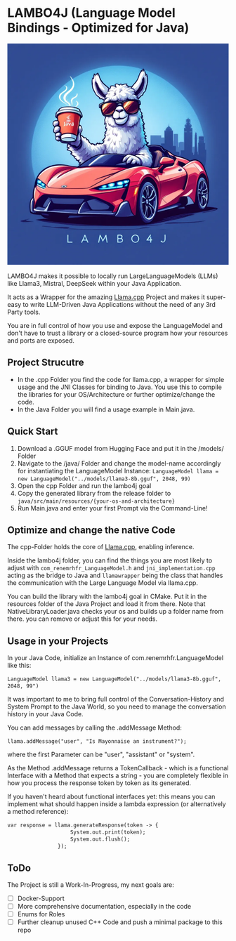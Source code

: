# LAMBO4J (Language Model Bindings - Optimized for Java)
![llama](logo800x800.png)

LAMBO4J makes it possible to locally run LargeLanguageModels (LLMs) like Llama3, Mistral, DeepSeek within your Java Application.

It acts as a Wrapper for the amazing [Llama.cpp](https://github.com/ggerganov/llama.cpp) Project and makes it super-easy to write LLM-Driven Java Applications without the need of any 3rd Party tools.

You are in full control of how you use and expose the LanguageModel and don't have to trust a library or a closed-source program how your resources and ports are exposed.

## Project Strucutre
- In the .cpp Folder you find the code for llama.cpp, a wrapper for simple usage and the JNI Classes for binding to Java. You use this to compile the libraries for your OS/Architecture or further optimize/change the code.
- In the Java Folder you will find a usage example in Main.java. 

## Quick Start
1. Download a .GGUF model from Hugging Face and put it in the /models/ Folder
2. Navigate to the /java/ Folder and change the model-name accordingly for instantiating the LanguageModel Instance:
```LanguageModel llama = new LanguageModel("../models/llama3-8b.gguf", 2048, 99)```
3. Open the cpp Folder and run the lambo4j goal
4. Copy the generated library from the release folder to ```java/src/main/resources/{your-os-and-architecture}```
5. Run Main.java and enter your first Prompt via the Command-Line!

## Optimize and change the native Code
The cpp-Folder holds the core of [Llama.cpp](https://github.com/ggerganov/llama.cpp), enabling inference. 

Inside the lambo4j folder, you can find the things you are most likely to adjust with ```com_renemrhfr_LanguageModel.h``` and ```jni_implementation.cpp``` acting as the bridge to Java  and ```llamawrapper``` being the class that handles 
the communication with the Large Language Model via llama.cpp.

You can build the library with the lambo4j goal in CMake. Put it in the resources folder of the Java Project and load it from there.
Note that NativeLibraryLoader.java checks your os and builds up a folder name from there. you can remove or adjust this for your needs.

## Usage in your Projects
In your Java Code, initialize an Instance of com.renemrhfr.LanguageModel like this:

```
LanguageModel llama3 = new LanguageModel("../models/llama3-8b.gguf", 2048, 99")
```

It was important to me to bring full control of the Conversation-History and System Prompt to the Java World, so you need to manage the conversation history in your Java Code.

You can add messages by calling the .addMessage Method:

```
llama.addMessage("user", "Is Mayonnaise an instrument?");
```

where the first Parameter can be "user", "assistant" or "system".

As the Method .addMessage returns a TokenCallback - which is a functional Interface with a Method that expects a string -  you are completely flexible in how you process the response token by token as its generated.

If you haven't heard about functional interfaces yet: this means you can implement what should happen inside a lambda expression (or alternatively a method reference):

```
var response = llama.generateResponse(token -> {
                    System.out.print(token);
                    System.out.flush();
                });
```

## ToDo
The Project is still a Work-In-Progress, my next goals are:

- [ ] Docker-Support
- [ ] More comprehensive documentation, especially in the code
- [ ] Enums for Roles
- [ ] Further cleanup unused C++ Code and push a minimal package to this repo
